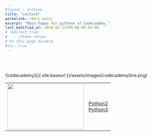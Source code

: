 ```yaml
---
#layout : archive
title: "Lecture"
permalink: /docs-main/
excerpt: "Main Pages for pythone of Codecademy."
last_modified_at: 2019-03-11T09:00:00-04:00
# redirect_from:
#   - /theme-setup/
# On this page disable
#toc: true
---
```

    
<br><br>   
![codecademy]({{ site.baseurl }}/assets/images/codecademy/line.png)    


<table>
	<tr>
		<td align="center"><img src="/codecademy/assets/images/codecademy_logo.svg" width="250" height="150"></td>
		<td><a href="/codecademy/syllabus/">Python2</a> <br>  
            <a href="/codecademy/p3-syllabus/">Python3</a>
        </td>
	</tr>
</table>

